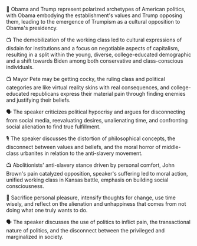 📝 Obama and Trump represent polarized archetypes of American politics, with Obama embodying the establishment's values and Trump opposing them, leading to the emergence of Trumpism as a cultural opposition to Obama's presidency.

📺 The demobilization of the working class led to cultural expressions of disdain for institutions and a focus on negotiable aspects of capitalism, resulting in a split within the young, diverse, college-educated demographic and a shift towards Biden among both conservative and class-conscious individuals.

📺 Mayor Pete may be getting cocky, the ruling class and political categories are like virtual reality skins with real consequences, and college-educated republicans express their material pain through finding enemies and justifying their beliefs.

🗣 The speaker criticizes political hypocrisy and argues for disconnecting from social media, reevaluating desires, unalienating time, and confronting social alienation to find true fulfillment.

🎙 The speaker discusses the distortion of philosophical concepts, the disconnect between values and beliefs, and the moral horror of middle-class urbanites in relation to the anti-slavery movement.

📺 Abolitionists' anti-slavery stance driven by personal comfort, John Brown's pain catalyzed opposition, speaker's suffering led to moral action, unified working class in Kansas battle, emphasis on building social consciousness.

🤔 Sacrifice personal pleasure, intensify thoughts for change, use time wisely, and reflect on the alienation and unhappiness that comes from not doing what one truly wants to do.

🗣️ The speaker discusses the use of politics to inflict pain, the transactional nature of politics, and the disconnect between the privileged and marginalized in society.

